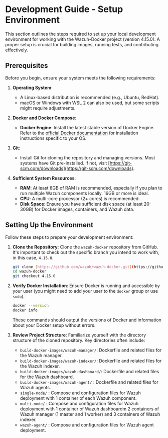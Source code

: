 # Development Guide - Setup Environment

This section outlines the steps required to set up your local development environment for working with the Wazuh-Docker project (version 4.15.0). A proper setup is crucial for building images, running tests, and contributing effectively.

## Prerequisites

Before you begin, ensure your system meets the following requirements:

1.  **Operating System**:
    * A Linux-based distribution is recommended (e.g., Ubuntu, RedHat).
    * macOS or Windows with WSL 2 can also be used, but some scripts might require adjustments.

2.  **Docker and Docker Compose**:
    * **Docker Engine**: Install the latest stable version of Docker Engine. Refer to the [official Docker documentation](https://docs.docker.com/engine/install/) for installation instructions specific to your OS.

3.  **Git**:
    * Install Git for cloning the repository and managing versions. Most systems have Git pre-installed. If not, visit [https://git-scm.com/downloads](https://git-scm.com/downloads).

5.  **Sufficient System Resources**:
    * **RAM**: At least 8GB of RAM is recommended, especially if you plan to run multiple Wazuh components locally. 16GB or more is ideal.
    * **CPU**: A multi-core processor (2+ cores) is recommended.
    * **Disk Space**: Ensure you have sufficient disk space (at least 20-30GB) for Docker images, containers, and Wazuh data.

## Setting Up the Environment

Follow these steps to prepare your development environment:

1.  **Clone the Repository**:
    Clone the `wazuh-docker` repository from GitHub. It's important to check out the specific branch you intend to work with, in this case, `4.15.0`.

    ```bash
    git clone [https://github.com/wazuh/wazuh-docker.git](https://github.com/wazuh/wazuh-docker.git)
    cd wazuh-docker
    git checkout 4.15.0
    ```

2.  **Verify Docker Installation**:
    Ensure Docker is running and accessible by your user (you might need to add your user to the `docker` group or use `sudo`).

    ```bash
    docker --version
    docker info
    ```
    These commands should output the versions of Docker and information about your Docker setup without errors.

3.  **Review Project Structure**:
    Familiarize yourself with the directory structure of the cloned repository. Key directories often include:
    * `build-docker-images/wazuh-manager/`: Dockerfile and related files for the Wazuh manager.
    * `build-docker-images/wazuh-indexer/`: Dockerfile and related files for the Wazuh indexer.
    * `build-docker-images/wazuh-dashboard/`: Dockerfile and related files for the Wazuh dashboard.
    * `build-docker-images/wazuh-agent/` : Dockerfile and related files for Wazuh agents.
    * `single-node/` : Compose and configuration files for Wazuh deployment with 1 container of each Wazuh component.
    * `multi-node/` : Compose and configuration files for Wazuh deployment with 1 container of Wazuh dashboardm 2 containers of Wazuh manager (1 master and 1 worker) and 3 containers of Wazuh indexer.
    * `wazuh-agent/` : Compose and configuration files for Wazuh agent deployment.

